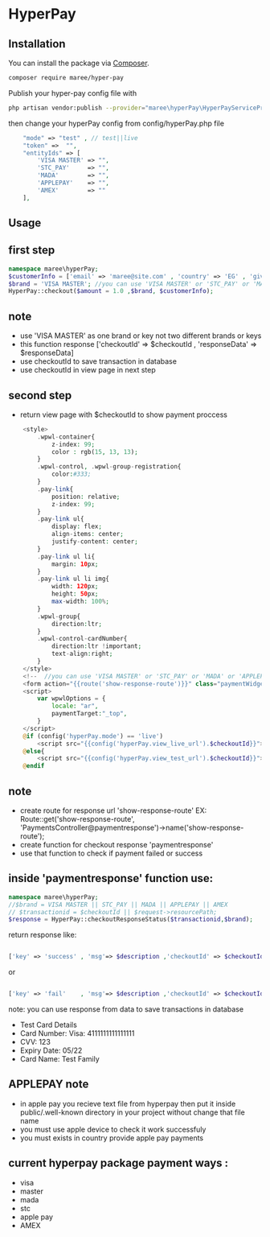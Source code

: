 # HyperPay
## Installation

You can install the package via [Composer](https://getcomposer.org).

```bash
composer require maree/hyper-pay
```
Publish your hyper-pay config file with

```bash
php artisan vendor:publish --provider="maree\hyperPay\HyperPayServiceProvider" --tag="hyperPay"
```
then change your hyperPay config from config/hyperPay.php file
```php
	"mode" => "test" , // test||live
    "token" =>  "",
    "entityIds" => [
        'VISA MASTER' => "",
        'STC_PAY'     => "",
        'MADA'        => "",
        'APPLEPAY'    => "",
        'AMEX'        => ""
    ],
```
## Usage

## first step
```php
namespace maree\hyperPay;
$customerInfo = ['email' => 'maree@site.com' , 'country' => 'EG' , 'givenName' => 'mohamed maree' ,'surname' => 'mohamed maree' , 'street1' => '23 elmagd' ,'city' => 'almehalla' ,'state' => 'gharbia' , 'postcode' => '1234'];
$brand = 'VISA MASTER'; //you can use 'VISA MASTER' or 'STC_PAY' or 'MADA' or 'APPLEPAY' or 'AMEX'
HyperPay::checkout($amount = 1.0 ,$brand, $customerInfo);  

```
## note 
- use 'VISA MASTER' as one brand or key not two different brands or keys
- this function response ['checkoutId' => $checkoutId , 'responseData' => $responseData]
- use checkoutId to save transaction in database
- use checkoutId in view page in next step

## second step
- return view page with $checkoutId to show payment proccess
```php
    <style>
        .wpwl-container{
            z-index: 99;
            color : rgb(15, 13, 13);
        }
        .wpwl-control, .wpwl-group-registration{
            color:#333;
        }
        .pay-link{
            position: relative;
            z-index: 99;
        }
        .pay-link ul{
            display: flex;
            align-items: center;
            justify-content: center;
        }
        .pay-link ul li{
            margin: 10px;
        }
        .pay-link ul li img{
            width: 120px;
            height: 50px;
            max-width: 100%;
        }
        .wpwl-group{
            direction:ltr;
        }
        .wpwl-control-cardNumber{
            direction:ltr !important;
            text-align:right;
        }        
    </style>
    <!--  //you can use 'VISA MASTER' or 'STC_PAY' or 'MADA' or 'APPLEPAY' or 'AMEX' -->
    <form action="{{route('show-response-route')}}" class="paymentWidgets" data-brands="VISA MASTER"></form>
    <script>
        var wpwlOptions = {
            locale: "ar",
            paymentTarget:"_top",
        }
    </script>
    @if (config('hyperPay.mode') == 'live') 
        <script src="{{config('hyperPay.view_live_url').$checkoutId}}"></script>
    @else{
        <script src="{{config('hyperPay.view_test_url').$checkoutId}}"></script>
    @endif
```
## note 
- create route for response url 'show-response-route' 
EX: Route::get('show-response-route', 'PaymentsController@paymentresponse')->name('show-response-route'); 
- create function for checkout response 'paymentresponse'
- use that function to check if payment failed or success

## inside 'paymentresponse' function use:
```php
namespace maree\hyperPay;
//$brand = VISA MASTER || STC_PAY || MADA || APPLEPAY || AMEX
// $transactionid = $checkoutId || $request->resourcePath;
$response = HyperPay::checkoutResponseStatus($transactionid,$brand);  

```
return response like: 
```php

['key' => 'success' , 'msg'=> $description ,'checkoutId' => $checkoutId , 'responseData' => $responseData]  

```
or 

```php

['key' => 'fail'    , 'msg'=> $description ,'checkoutId' => $checkoutId , 'responseData' => $responseData];

```
note: you can use response from data to save transactions in database 

- Test Card Details
- Card Number: Visa: 4111111111111111
- CVV: 123
- Expiry Date: 05/22
- Card Name: Test Family

## APPLEPAY note
- in apple pay you recieve text file from hyperpay then put it inside public/.well-known directory in your project without change that file name
- you must use apple device to check it work successfuly
- you must exists in country provide apple pay payments
## current hyperpay package payment ways :
- visa
- master
- mada
- stc
- apple pay
- AMEX








